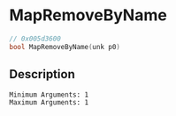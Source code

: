 # MapRemoveByName
```c
// 0x005d3600
bool MapRemoveByName(unk p0)
```
## Description
```
Minimum Arguments: 1
Maximum Arguments: 1
```
